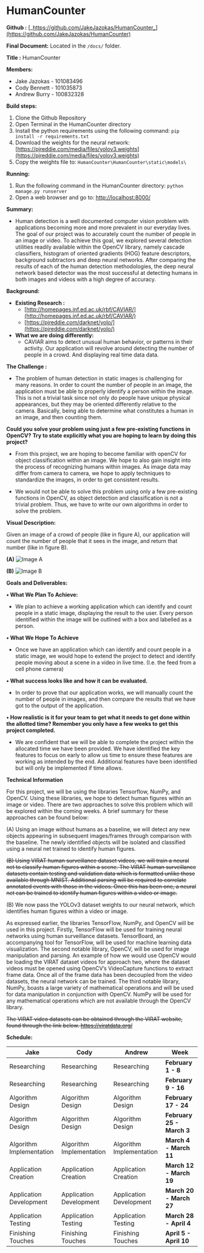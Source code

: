 # HumanCounter

**Github :** [_https://github.com/JakeJazokas/HumanCounter_](https://github.com/JakeJazokas/HumanCounter)

**Final Document:** Located in the ```/docs/``` folder.

**Title :** HumanCounter

**Members:**

- Jake Jazokas - 101083496
- Cody Bennett - 101035873
- Andrew Burry - 100832328

**Build steps:**
1) Clone the Github Repository
2) Open Terminal in the HumanCounter directory
3) Install the python requirements using the following command: ```pip install -r requirements.txt```
4) Download the weights for the neural network: [https://pjreddie.com/media/files/yolov3.weights](https://pjreddie.com/media/files/yolov3.weights)
5) Copy the weights file to: ```HumanCounter\HumanCounter\static\models\```

**Running:**

1) Run the following command in the HumanCounter directory: ```python manage.py runserver```
2) Open a web browser and go to: [http://localhost:8000/](http://localhost:8000/)

**Summary:**

- Human detection is a well documented computer vision problem with applications becoming more and more prevalent in our everyday lives. The goal of our project was to accurately count the number of people in an image or video. To achieve this goal, we explored several detection utilities readily available within the OpenCV library, namely cascade classifiers, histogram of oriented gradients (HOG) feature descriptors, background subtractors and deep neural networks. After comparing the results of each of the human detection methodologies, the deep neural network based detector was the most successful at detecting humans in both images and videos with a high degree of accuracy.

**Background:**

- **Existing Research :**
  - [http://homepages.inf.ed.ac.uk/rbf/CAVIAR/](http://homepages.inf.ed.ac.uk/rbf/CAVIAR/)
  - [https://pjreddie.com/darknet/yolo/](https://pjreddie.com/darknet/yolo/)
- **What we are doing differently:**
  - CAVIAR aims to detect unusual human behavior, or patterns in their activity. Our application will revolve around detecting the number of people in a crowd. And displaying real time data data.

**The Challenge :**

- The problem of human detection in static images is challenging for many reasons. In order to count the number of people in an image, the application must be able to properly identify a person within the image. This is not a trivial task since not only do people have unique physical appearances, but they may be oriented differently relative to the camera. Basically, being able to determine what constitutes a human in an image, and then counting them.

**Could you solve your problem using just a few pre-existing functions in OpenCV?**
**Try to state explicitly what you are hoping to learn by doing this project?**

- From this project, we are hoping to become familiar with openCV for object classification within an image. We hope to also gain insight into the process of recognizing humans within images. As image data may differ from camera to camera, we hope to apply techniques to standardize the images, in order to get consistent results.

- We would not be able to solve this problem using only a few pre-existing functions in OpenCV, as object detection and classification is not a trivial problem.
Thus, we have to write our own algorithms in order to solve the problem.

**Visual Description:**

Given an image of a crowd of people (like in figure A), our application will count the number of people that it sees in the image, and return that number (like in figure B).

**(A)** 
![Image A](https://media.discordapp.net/attachments/672452802630516747/701094632058257468/people_close.png)

**(B)** 
![Image B](https://media.discordapp.net/attachments/672452802630516747/701094658167537674/counted_people_close.png)

**Goals and Deliverables:**

**• What We Plan To Achieve:**

- We plan to achieve a working application which can identify and count people in a static image, displaying the result to the user. Every person identified within the image will be outlined with a box and labelled as a person.

**• What We Hope To Achieve**

- Once we have an application which can identify and count people in a static image, we would hope to extend the project to detect and identify people moving about a scene in a video in live time. (I.e. the feed from a cell phone camera)

**• What success looks like and how it can be evaluated.**

- In order to prove that our application works, we will manually count the number of people in images, and then compare the results that we have got to the output of the application.

**• How realistic is it for your team to get what it needs to get done within the allotted time? Remember you only have a few weeks to get this project completed.**

- We are confident that we will be able to complete the project within the allocated time we have been provided. We have identified the key features to focus on early to allow us time to ensure these features are working as intended by the end. Additional features have been identified but will only be implemented if time allows.

**Technical Information**

For this project, we will be using the libraries Tensorflow, NumPy, and OpenCV. Using these libraries, we hope to detect human figures within an image or video. There are two approaches to solve this problem which will be explored within the coming weeks. A brief summary for these approaches can be found below:

(A) Using an image without humans as a baseline, we will detect any new objects appearing in subsequent images/frames through comparison with the baseline. The newly identified objects will be isolated and classified using a neural net trained to identify human figures.

~~(B) Using VIRAT human surveillance dataset videos, we will train a neural net to classify human figures within a scene. The VIRAT human surveillance datasets contain testing and validation data which is formatted unlike those available through MNIST. Additional parsing will be required to correlate annotated events with those in the videos. Once this has been one, a neural net can be trained to identify human figures within a video or image.~~

(B) We now pass the YOLOv3 dataset weights to our neural network, which identifies human figures within a video or image.

As expressed earlier, the libraries TensorFlow, NumPy, and OpenCV will be used in this project. 
Firstly, TensorFlow will be used for training neural networks using human surveillance datasets. TensorBoard, an accompanying tool for TensorFlow, will be used for machine learning data visualization. The second notable library, OpenCV, will be used for image manipulation and parsing. An example of how we would use OpenCV would be loading the VIRAT dataset videos for approach two, where the dataset videos must be opened using OpenCV’s VideoCapture functions to extract frame data. Once all of the frame data has been decoupled from the video datasets, the neural network can be trained. The third notable library, NumPy, boasts a large variety of mathematical operations and will be used for data manipulation in conjunction with OpenCV. NumPy will be used for any mathematical operations which are not available through the OpenCV library.

~~The VIRAT video datasets can be obtained through the VIRAT website, found through the link below.
https://viratdata.org/~~


**Schedule:**

| **Jake** | **Cody** | **Andrew** | **Week** |
| --- | --- | --- | --- |
| Researching | Researching | Researching | **February 1 - 8** |
| Researching | Researching | Researching | **February 9 - 16** |
| Algorithm Design | Algorithm Design | Algorithm Design | **February 17 - 24** |
| Algorithm Design | Algorithm Design | Algorithm Design | **February 25 - March 3** |
| Algorithm Implementation | Algorithm Implementation | Algorithm Implementation | **March 4 - March 11** |
| Application Creation | Application Creation | Application Creation | **March 12 - March 19** |
| Application Development | Application Development | Application Development | **March 20 - March 27** |
| Application Testing | Application Testing | Application Testing | **March 28 - April 4** |
| Finishing Touches | Finishing Touches | Finishing Touches | **April 5 - April 10** |